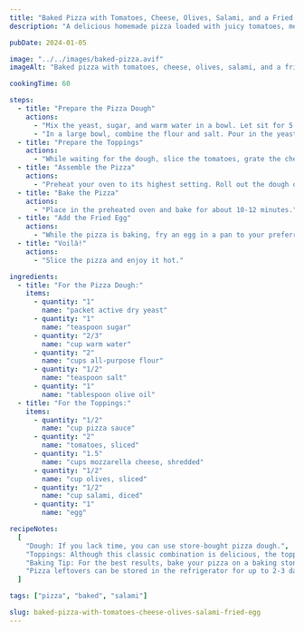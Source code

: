 ```yaml
---
title: "Baked Pizza with Tomatoes, Cheese, Olives, Salami, and a Fried Egg"
description: "A delicious homemade pizza loaded with juicy tomatoes, melted cheese, flavorful salami, tangy olives, and topped with a perfectly fried egg—the ultimate treat for pizza lovers."

pubDate: 2024-01-05

image: "../../images/baked-pizza.avif"
imageAlt: "Baked pizza with tomatoes, cheese, olives, salami, and a fried egg"

cookingTime: 60

steps:
  - title: "Prepare the Pizza Dough"
    actions:
      - "Mix the yeast, sugar, and warm water in a bowl. Let sit for 5 minutes until the mixture bubbles."
      - "In a large bowl, combine the flour and salt. Pour in the yeast mixture and olive oil. Stir until a dough forms. Knead the dough on a flour-dusted surface for about 5 minutes. Let it rest in a greased bowl covered with a cloth until it doubles in size."
  - title: "Prepare the Toppings"
    actions:
      - "While waiting for the dough, slice the tomatoes, grate the cheese, slice the olives, and cut the salami into pieces."
  - title: "Assemble the Pizza"
    actions:
      - "Preheat your oven to its highest setting. Roll out the dough on a floured surface into your desired pizza shape. Spread the pizza sauce on top, followed by the tomatoes, cheese, olives, and salami."
  - title: "Bake the Pizza"
    actions:
      - "Place in the preheated oven and bake for about 10-12 minutes."
  - title: "Add the Fried Egg"
    actions:
      - "While the pizza is baking, fry an egg in a pan to your preferred doneness. Once the pizza is done, slide the egg onto the center of the pizza."
  - title: "Voilà!"
    actions:
      - "Slice the pizza and enjoy it hot."

ingredients:
  - title: "For the Pizza Dough:"
    items:
      - quantity: "1"
        name: "packet active dry yeast"
      - quantity: "1"
        name: "teaspoon sugar"
      - quantity: "2/3"
        name: "cup warm water"
      - quantity: "2"
        name: "cups all-purpose flour"
      - quantity: "1/2"
        name: "teaspoon salt"
      - quantity: "1"
        name: "tablespoon olive oil"
  - title: "For the Toppings:"
    items:
      - quantity: "1/2"
        name: "cup pizza sauce"
      - quantity: "2"
        name: "tomatoes, sliced"
      - quantity: "1.5"
        name: "cups mozzarella cheese, shredded"
      - quantity: "1/2"
        name: "cup olives, sliced"
      - quantity: "1/2"
        name: "cup salami, diced"
      - quantity: "1"
        name: "egg"

recipeNotes:
  [
    "Dough: If you lack time, you can use store-bought pizza dough.",
    "Toppings: Although this classic combination is delicious, the toppings for pizza are highly customizable. You can add your favorite ingredients according to your taste.",
    "Baking Tip: For the best results, bake your pizza on a baking stone or a baking tray preheated in the oven.",
    "Pizza leftovers can be stored in the refrigerator for up to 2-3 days. It's best to reheat slices in a toaster oven or regular oven to maintain the crust's texture.",
  ]

tags: ["pizza", "baked", "salami"]

slug: baked-pizza-with-tomatoes-cheese-olives-salami-fried-egg
---
```

